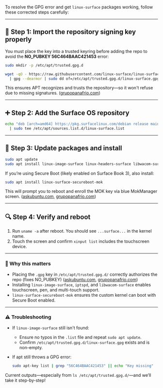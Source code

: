 To resolve the GPG error and get `linux-surface` packages working, follow these corrected steps carefully:

---

## 🔐 Step 1: Import the repository signing key properly

You must place the key into a trusted keyring before adding the repo to avoid the **NO\_PUBKEY 56C464BAAC421453** error:

```bash
sudo mkdir -p /etc/apt/trusted.gpg.d

wget -qO - https://raw.githubusercontent.com/linux-surface/linux-surface/master/pkg/keys/surface.asc \
  | gpg --dearmor | sudo dd of=/etc/apt/trusted.gpg.d/linux-surface.gpg
```

This ensures APT recognizes and trusts the repository—so it won't refuse due to missing signatures. ([grupopanafrio.com][1])

---

## ➕ Step 2: Add the Surface OS repository

```bash
echo "deb [arch=amd64] https://pkg.surfacelinux.com/debian release main" \
  | sudo tee /etc/apt/sources.list.d/linux-surface.list
```

---

## 🔄 Step 3: Update packages and install

```bash
sudo apt update
sudo apt install linux-image-surface linux-headers-surface libwacom-surface iptsd
```

If you’re using Secure Boot (likely enabled on Surface Book 3), also install:

```bash
sudo apt install linux-surface-secureboot-mok
```

This will prompt you to reboot and enroll the MOK key via blue MokManager screen. ([askubuntu.com][2], [grupopanafrio.com][1])

---

## 🔍 Step 4: Verify and reboot

1. Run `uname -a` after reboot. You should see `...surface...` in the kernel name.
2. Touch the screen and confirm `xinput list` includes the touchscreen device.

---

### 🎯 Why this matters

* Placing the `.gpg` key in `/etc/apt/trusted.gpg.d/` correctly authorizes the repo (fixes NO\_PUBKEY) ([askubuntu.com][2], [grupopanafrio.com][1])
* Installing `linux-image-surface`, `iptspd`, and `libwacom-surface` enables touchscreen, pen, and multi-touch support.
* `linux-surface-secureboot-mok` ensures the custom kernel can boot with Secure Boot enabled.

---

### ⚠️ Troubleshooting

* If `linux-image-surface` still isn't found:

  * Ensure no typos in the `.list` file and repeat `sudo apt update`.
  * Confirm `/etc/apt/trusted.gpg.d/linux-surface.gpg` exists and is non-empty.

* If apt still throws a GPG error:

  ```bash
  sudo apt-key list | grep "56C464BAAC421453" || echo "Key missing"
  ```

Current outputs—especially from `ls /etc/apt/trusted.gpg.d/`—and we’ll take it step-by-step!

[1]: https://grupopanafrio.com/book/infor-web-book.php?clase=&id=841&lang=EN&marca=&utm_source=chatgpt.com "BOOK.PANAFRIO.COM"
[2]: https://askubuntu.com/questions/1528455/how-to-install-touchscreen-and-other-drivers-for-microsoft-surface-devices-runni?utm_source=chatgpt.com "How to install touchscreen and other drivers for Microsoft Surface ..."
